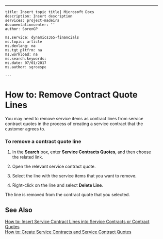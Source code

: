 ---
    title: Insert topic title| Microsoft Docs
    description: Insert description
    services: project-madeira
    documentationcenter: ''
    author: SorenGP

    ms.service: dynamics365-financials
    ms.topic: article
    ms.devlang: na
    ms.tgt_pltfrm: na
    ms.workload: na
    ms.search.keywords:
    ms.date: 07/01/2017
    ms.author: sgroespe

    ---
# How to: Remove Contract Quote Lines
You may need to remove service items as contract lines from service contract quotes in the process of creating a service contract that the customer agrees to.  
  
### To remove a contract quote line  
  
1.  In the **Search** box, enter **Service Contracts Quotes**, and then choose the related link.  
  
2.  Open the relevant service contract quote.  
  
3.  Select the line with the service items that you want to remove.  
  
4.  Right-click on the line and select **Delete Line**.  
  
 The line is removed from the contract quote that you selected.  
  
## See Also  
 [How to: Insert Service Contract Lines into Service Contracts or Contract Quotes](../Service/how-to-insert-service-contract-lines-into-service-contracts-or-contract-quotes.md)   
 [How to: Create Service Contracts and Service Contract Quotes](../Service/how-to-create-service-contracts-and-service-contract-quotes.md)